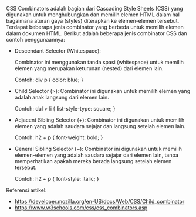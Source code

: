 CSS Combinators adalah bagian dari Cascading Style Sheets (CSS) yang digunakan untuk menghubungkan dan memilih elemen HTML dalam hal bagaimana aturan gaya (styles) diterapkan ke elemen-elemen tersebut. Terdapat beberapa jenis combinator yang berbeda untuk memilih elemen dalam dokumen HTML. Berikut adalah beberapa jenis combinator CSS dan contoh penggunaannya:

* Descendant Selector (Whitespace):
  
    Combinator ini menggunakan tanda spasi (whitespace) untuk memilih elemen yang merupakan keturunan (nested) dari elemen lain.

    Contoh: div p {
    color: blue; }

* Child Selector (>):
Combinator ini digunakan untuk memilih elemen yang adalah anak langsung dari elemen lain.

    Contoh: dul > li {
    list-style-type: square; }


* Adjacent Sibling Selector (+):
Combinator ini digunakan untuk memilih elemen yang adalah saudara sejajar dan langsung setelah elemen lain.

   Contoh: h2 + p {
    font-weight: bold; }

* General Sibling Selector (~):
Combinator ini digunakan untuk memilih elemen-elemen yang adalah saudara sejajar dari elemen lain, tanpa memperhatikan apakah mereka berada langsung setelah elemen tersebut.

   Contoh: h2 ~ p {
    font-style: italic; }

Referensi artikel: 
* https://developer.mozilla.org/en-US/docs/Web/CSS/Child_combinator
* https://www.w3schools.com/css/css_combinators.asp

